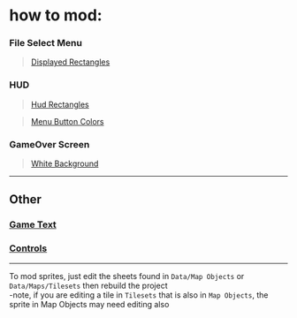 # **how to mod:**

### **File Select Menu**    
 > [Displayed Rectangles](https://github.com/xander-haj/LADXHD-Documentation/edit/main/root/InGame/Screens/MenuScreen.cs.md)

### **HUD**
 > [Hud Rectangles](https://github.com/xander-haj/LADXHD-Documentation/blob/main/root/InGame/Things/values.cs.md)
 
 > [Menu Button Colors](https://github.com/xander-haj/LADXHD-Documentation/blob/main/root/InGame/Things/values.cs.md#line-14-16)

### **GameOver Screen**
 > [White Background](https://github.com/xander-haj/LADXHD-Documentation/blob/main/root/InGame/GameSystems/GameOverSystem.cs.md)
***

## **Other**

### **[Game Text](https://github.com/xander-haj/LADXHD-Documentation/blob/main/root/Data/Languages/lng.md)**

### **[Controls](https://github.com/xander-haj/LADXHD-Documentation/tree/main/root/InGame/Controls)**
***
To mod sprites, just edit the sheets found in `Data/Map Objects` or `Data/Maps/Tilesets` then rebuild the project     
 -note, if you are editing a tile in `Tilesets` that is also in `Map Objects`, the sprite in Map Objects may need editing also 
 
